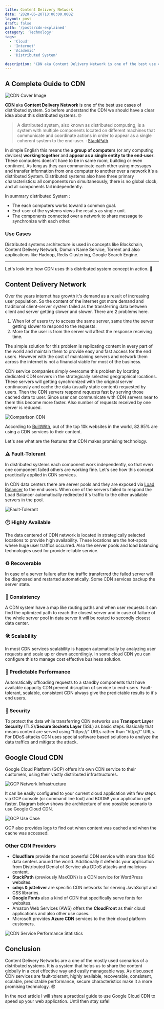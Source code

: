 ```yaml
---
title: Content Delivery Network
date: '2020-05-20T10:00:00.000Z'
layout: post
draft: false
path: '/posts/cdn-explained'
category: 'Technology'
tags:
  - 'Cloud'
  - 'Internet'
  - 'Academic'
  - 'Distributed System'

description: 'CDN aka Content Delivery Network is one of the best use cases of distributed system. It is a system that helps us to share the content globally in a cost effective way and easily manageable way.'
---
```


## A Complete Guide to CDN

![CDN Cover Image](./cover.jpg)

**CDN** aka **Content Delivery Network** is one of the best use cases of distributed system. So before understand the CDN we should have a clear idea about this distributed systems. 🤓

> A distributed system, also known as distributed computing, is a system with multiple components located on different machines that communicate and coordinate actions in order to appear as a single coherent system to the end-user. - [StackPath](https://blog.stackpath.com/distributed-system/)

In simple English this means the **a group of computers** (or any computing devices) **working together** and **appear as a single entity to the end-user**. These computers doesn't have to be in same room, building or even continent. As long as they can communicate each other using messages and transfer information from one computer to another over a network it's a distributed System. Distributed systems also have three primary characteristics: all components run simultaneously, there is no global clock, and all components fail independently.

In summary distributed System :

- The each computers works toward a common goal.
- End-user of the systems views the results as single unit.
- The components connected over a network to share message to synchronize with each other.

### Use Cases

Distributed systems architecture is used in concepts like Blockchain, Content Delivery Network, Domain Name Service, Torrent and also applications like Hadoop, Redis Clustering, Google Search Engine.

---

Let's look into how CDN uses this distributed system concept in action. 🤔

## Content Delivery Network

Over the years internet has growth it's demand as a result of increasing user population. So the content of the internet got more demand and traditional client-server system failed as the transferring data between client and server getting slower and slower. There are 2 problems here.

1. When lot of users try to access the same server, same time the server getting slower to respond to the requests.
2. More far the user is from the server will affect the response receiving time.

The simple solution for this problem is replicating content in every part of the world and maintain them to provide easy and fast access for the end users. However with the cost of maintaining servers and network them across the internet is not a financial viable for most of the business.

CDN service companies simply overcome this problem by locating dedicated CDN servers in the strategically selected geographical locations. These servers will getting synchronized with the original server continuously and cache the data (usually static content) requested by users. Then the CDN servers respond requests fast by serving those cached data to user. Since user can communicate with CDN servers near to them this become more faster. Also number of requests received by one server is reduced.

![Comparison CDN](./compare.jpg)

According to [BuiltWith](https://trends.builtwith.com/CDN/Content-Delivery-Network), out of the top 10k websites in the world, 82.95% are using a CDN services to their content.

Let's see what are the features that CDN makes promising technology.

### ⚠️ Fault-Tolerant

In distributed systems each component work independently, so that even one component failed others are working fine. Let's see how this concept practically applied in CDN services.

In CDN data centers there are server pools and they are exposed via [Load Balancer](<https://en.wikipedia.org/wiki/Load_balancing_(computing)>) to the end users. When one of the servers failed to respond the Load Balancer automatically redirected it's traffic to the other available servers in the pool.

![Fault-Tolerant](./fault.jpg)

### 🕐 Highly Available

The data centered of CDN network is located in strategically selected locations to provide high availability. These locations are the hot-spots where huge user traffics occurred. Also the server pools and load balancing technologies used for provide reliable service.

### ♻️ Recoverable

In case of a server failure after the traffic transferred the failed server will be diagnosed and restarted automatically. Some CDN services backup the server state.

### 📌 Consistency

A CDN system have a map like routing paths and when user requests it can find the optimized path to reach the closest server and in case of failure of the whole server pool in data server it will be routed to secondly closest data center.

### 🛠 Scalability

In most CDN services scalability is happen automatically by analyzing user requests and scale up or down accordingly. In some cloud CDN you can configure this to manage cost effective business solution.

### 🔮 Predictable Performance

Automatically offloading requests to a standby components that have available capacity CDN prevent disruption of service to end-users. Fault-tolerant, scalable, consistent CDN always give the predictable results to it's end users.

### 🔐 Security

To protect the data while transferring CDN networks use **Transport Layer Security** (TLS)/**Secure Sockets Layer** (SSL) as basic steps. Basically that means content are served using "https://" URLs rather than "http://" URLs. For DDoS attacks CDN uses special software based solutions to analyze the data traffics and mitigate the attack.

## Google Cloud CDN

Google Cloud Platform (GCP) offers it's own CDN service to their customers, using their vastly distributed infrastructures.

![GCP Network Infrastructure](./gcp-infrastructure.png)

It can be easily configured to your current cloud application with few steps via GCP console (or command line tool) and BOOM! your application get faster. Diagram below shows the architecture of one possible scenario to use Google Cloud CDN.

![GCP Use Case](./gcp-use-case.jpg)

GCP also provides logs to find out when content was cached and when the cache was accessed.

### Other CDN Providers

- **Cloudflare** provide the most powerful CDN service with more than 180 data centers around the world. Additionally it defends your application from Distributed Denial of Service aka DDoS attacks and malicious content.
- **StackPath** (previously MaxCDN) is a CDN service for WordPress websites.
- **cdnjs & jsDeliver** are specific CDN networks for serving JavaScript and CSS libraries.
- **Google Fonts** also a kind of CDN that specifically serve fonts for websites.
- Amazon Web Services (AWS) offers the **CloudFront** as their cloud applications and also other use cases.
- Microsoft provides **Azure CDN** services to the their cloud platform customers.

![CDN Service Performance Statistics](./cdnperf.png)

## Conclusion

Content Delivery Networks are a one of the mostly used scenarios of a distributed systems. It is a system that helps us to share the content globally in a cost effective way and easily manageable way. As discussed CDN services are fault-tolerant, highly available, recoverable, consistent, scalable, predictable performance, secure characteristics make it a more promising technology. 😎

In the next article I will share a practical guide to use Google Cloud CDN to speed up your web application. Until then stay safe!
